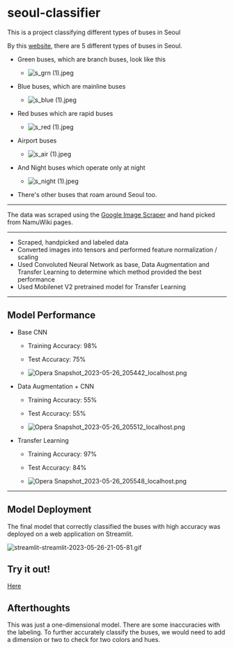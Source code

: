 # seoul-classifier

This is a project classifying different types of buses in Seoul

By this [website](https://english.visitkorea.or.kr/enu/TRP/TP_ENG_8_1_1.jsp), there are 5 different types of buses in Seoul.

- Green buses, which are branch buses, look like this
    - ![s_grn (1).jpeg](https://github.com/jKyuery/seoul-classifier/blob/main/data/s_grn/s_grn%20(1).jpeg)

- Blue buses, which are mainline buses
    - ![s_blue (1).jpeg](https://github.com/jKyuery/seoul-classifier/blob/main/data/s_blue/s_blue%20(1).jpeg)

- Red buses which are rapid buses
    - ![s_red (1).jpeg](https://github.com/jKyuery/seoul-classifier/blob/main/data/s_red/s_red%20(1).jpeg)

- Airport buses
    - ![s_air (1).jpeg](https://github.com/jKyuery/seoul-classifier/blob/main/data/s_air/s_air%20(1).jpeg)

- And Night buses which operate only at night
    - ![s_night (1).jpeg](https://github.com/jKyuery/seoul-classifier/blob/main/data/s_night/s_night%20(1).jpeg)

- There's other buses that roam around Seoul too.
-------------------------------------------------------------------------------------------------------------------------------------------------------------
The data was scraped using the [Google Image Scraper](https://github.com/ohyicong/Google-Image-Scraper) and hand picked from NamuWiki pages.

-------------------------------------------------------------------------------------------------------------------------------------------------------------
- Scraped, handpicked and labeled data
- Converted images into tensors and performed feature normalization / scaling 
- Used Convoluted Neural Network as base, Data Augmentation and Transfer Learning to determine which method provided the best performance
- Used Mobilenet V2 pretrained model for Transfer Learning
-------------------------------------------------------------------------------------------------------------------------------------------------------------
## Model Performance
- Base CNN 
    - Training Accuracy: 98%
    - Test Accuracy: 75%

    - ![Opera Snapshot_2023-05-26_205442_localhost.png](https://github.com/jKyuery/seoul-classifier/blob/main/data/Opera%20Snapshot_2023-05-26_205442_localhost.png)
- Data Augmentation + CNN
    - Training Accuracy: 55%
    - Test Accuracy: 55%

    - ![Opera Snapshot_2023-05-26_205512_localhost.png](https://github.com/jKyuery/seoul-classifier/blob/main/data/Opera%20Snapshot_2023-05-26_205512_localhost.png)   
- Transfer Learning
    - Training Accuracy: 97%
    - Test Accuracy: 84%
 
    - ![Opera Snapshot_2023-05-26_205548_localhost.png](https://github.com/jKyuery/seoul-classifier/blob/main/data/Opera%20Snapshot_2023-05-26_205548_localhost.png)
-------------------------------------------------------------------------------------------------------------------------------------------------------------
## Model Deployment
The final model that correctly classified the buses with high accuracy was deployed on a web application on Streamlit.

![streamlit-streamlit-2023-05-26-21-05-81.gif](https://github.com/jKyuery/seoul-classifier/blob/main/data/streamlit-streamlit-2023-05-26-21-05-81.gif)

## Try it out!
[Here](https://jkyuery-seoul-classifier-appstreamlit-hkxunv.streamlit.app)

## Afterthoughts
This was just a one-dimensional model. There are some inaccuracies with the labeling. To further accurately classify the buses, we would need to add a dimension or two to check for two colors and hues.
